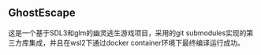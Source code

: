 ## GhostEscape

这是一个基于SDL3和glm的幽灵逃生游戏项目，采用的git submodules实现的第三方库集成，并且在wsl2下通过docker container环境下最终编译运行成功。